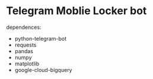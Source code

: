 # Telegram Moblie Locker bot

dependences:
- python-telegram-bot
- requests
- pandas
- numpy
- matplotlib
- google-cloud-bigquery
